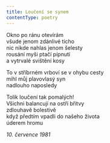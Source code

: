 ```yaml
---
title: Loučení se synem
contentType: poetry
---
```


<section>

Okno po ránu otevírám  
všude jenom zdánlivé ticho  
nic nikde nahlas jenom šelesty  
rousání myši ptačí pípnutí  
a vytrvalé svištění kosy

To v stříbrném vrboví se v ohybu cesty  
mihl můj plavovlasý syn  
nadlouho naposledy

Tolik loučení tak pomalých!  
Všichni balancují na ostří břitvy  
zdlouhavě bolestivě  
když předtím vpadli do našeho života  
úderem hromu

_10\. července 1981_

</section>
